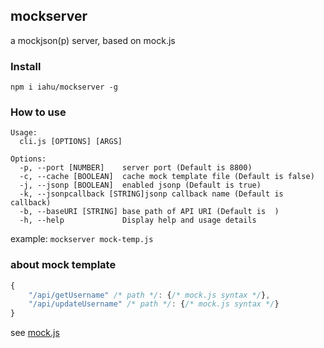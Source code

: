 ## mockserver
a mockjson(p) server, based on mock.js

### Install
`npm i iahu/mockserver -g`

### How to use
```log
Usage:
  cli.js [OPTIONS] [ARGS]

Options:
  -p, --port [NUMBER]    server port (Default is 8800)
  -c, --cache [BOOLEAN]  cache mock template file (Default is false)
  -j, --jsonp [BOOLEAN]  enabled jsonp (Default is true)
  -k, --jsonpcallback [STRING]jsonp callback name (Default is callback)
  -b, --baseURI [STRING] base path of API URI (Default is  )
  -h, --help             Display help and usage details
```

example:
`mockserver mock-temp.js`

### about mock template
```js
{
	"/api/getUsername" /* path */: {/* mock.js syntax */},
	"/api/updateUsername" /* path */: {/* mock.js syntax */}
}
```
see [mock.js](https://github.com/nuysoft/Mock/wiki/Mock.Random)